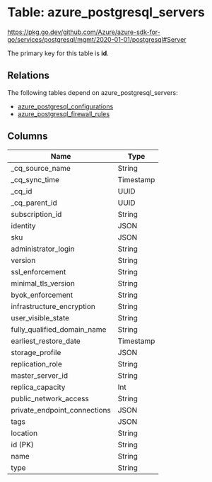 # Table: azure_postgresql_servers

https://pkg.go.dev/github.com/Azure/azure-sdk-for-go/services/postgresql/mgmt/2020-01-01/postgresql#Server

The primary key for this table is **id**.

## Relations
The following tables depend on azure_postgresql_servers:
  - [azure_postgresql_configurations](azure_postgresql_configurations.md)
  - [azure_postgresql_firewall_rules](azure_postgresql_firewall_rules.md)

## Columns
| Name          | Type          |
| ------------- | ------------- |
|_cq_source_name|String|
|_cq_sync_time|Timestamp|
|_cq_id|UUID|
|_cq_parent_id|UUID|
|subscription_id|String|
|identity|JSON|
|sku|JSON|
|administrator_login|String|
|version|String|
|ssl_enforcement|String|
|minimal_tls_version|String|
|byok_enforcement|String|
|infrastructure_encryption|String|
|user_visible_state|String|
|fully_qualified_domain_name|String|
|earliest_restore_date|Timestamp|
|storage_profile|JSON|
|replication_role|String|
|master_server_id|String|
|replica_capacity|Int|
|public_network_access|String|
|private_endpoint_connections|JSON|
|tags|JSON|
|location|String|
|id (PK)|String|
|name|String|
|type|String|